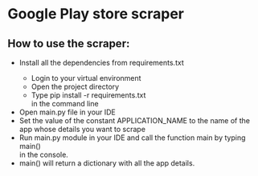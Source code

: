 <h1>Google Play store scraper</h1>



<h2>How to use the scraper: </h2>


<ul>
	<li>Install all the dependencies from requirements.txt</li>
	<ul>
		<li>Login to your virtual environment</li>
		<li>Open the project directory</li>
		<li>Type pip install -r requirements.txt<br>in the command line</li>
	</ul>

<li>Open main.py file in your IDE</li>
	<li>Set the value of the constant APPLICATION_NAME to the name of the app whose details you want to scrape</li>
	<li>Run main.py module in your IDE and call the function main by typing <br>main()<br>in the console.</li>
	<li>main() will return a dictionary with all the app details. </li>

</ul>
